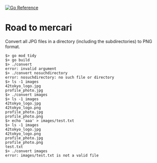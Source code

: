 [![Go Reference](https://pkg.go.dev/badge/github.com/usatie/convert.svg)](https://pkg.go.dev/github.com/usatie/convert)

# Road to mercari
Convert all JPG files in a directory (including the subdirectories) to PNG format.

```
$> go mod tidy
$> go build
$> ./convert
error: invalid argument
$> ./convert nosuchdirectory
error: nosuchdirectory: no such file or directory
$> ls -1 images
42tokyo_logo.jpg
profile_photo.jpg
$> ./convert images
$> ls -1 images
42tokyo_logo.jpg
42tokyo_logo.png
profile_photo.jpg
profile_photo.png
$> echo 'aaa' > images/test.txt
$> ls -1 images
42tokyo_logo.jpg
42tokyo_logo.png
profile_photo.jpg
profile_photo.png
test.txt
$> ./convert images
error: images/test.txt is not a valid file
```
